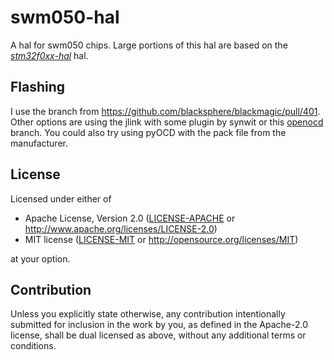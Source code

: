 # swm050-hal

A hal for swm050 chips. Large portions
of this hal are based on the
[_stm32f0xx-hal_](https://github.com/stm32-rs/stm32f0xx-hal) hal.

## Flashing

I use the branch from
https://github.com/blacksphere/blackmagic/pull/401.
Other options are using the jlink with some plugin by synwit or this 
[openocd](http://openocd.zylin.com/#/c/4927/) branch. You could also try using
pyOCD with the pack file from the manufacturer.

## License

Licensed under either of

- Apache License, Version 2.0 ([LICENSE-APACHE](LICENSE-APACHE) or http://www.apache.org/licenses/LICENSE-2.0)
- MIT license ([LICENSE-MIT](LICENSE-MIT) or http://opensource.org/licenses/MIT)

at your option.

## Contribution

Unless you explicitly state otherwise, any contribution intentionally submitted
for inclusion in the work by you, as defined in the Apache-2.0 license, shall be
dual licensed as above, without any additional terms or conditions.
